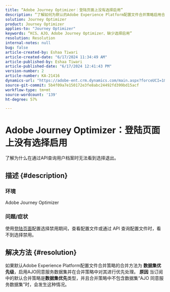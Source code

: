 ```yaml
---
title: “Adobe Journey Optimizer：登陆页面上没有选择启用”
description: “了解如何为默认的Adobe Experience Platform配置文件合并策略启用合并方法。”
solution: Journey Optimizer
product: Journey Optimizer
applies-to: "Journey Optimizer"
keywords: “KCS、AJO、Adobe Journey Optimizer、缺少选择启用”
resolution: Resolution
internal-notes: null
bug: false
article-created-by: Eshaa Tiwari
article-created-date: "6/17/2024 11:34:49 AM"
article-published-by: Eshaa Tiwari
article-published-date: "6/17/2024 12:41:43 PM"
version-number: 2
article-number: KA-21416
dynamics-url: "https://adobe-ent.crm.dynamics.com/main.aspx?forceUCI=1&pagetype=entityrecord&etn=knowledgearticle&id=69b9019a-9d2c-ef11-840a-6045bd029b18"
source-git-commit: 5b4f09a7e150172e3fe8abc24492fd399bd15acf
workflow-type: tm+mt
source-wordcount: '139'
ht-degree: 57%

---
```


# Adobe Journey Optimizer：登陆页面上没有选择启用


了解为什么在通过API查询用户档案时无法看到选择退出。

## 描述 {#description}


### 环境

Adobe Journey Optimizer

### 问题/症状

使用[登陆页面](https://experienceleague.adobe.com/docs/journey-optimizer/using/landing-pages/lp-use-cases.html)配置选择禁用期间，查看配置文件或通过 API 查询配置文件时，看不到选择禁用。


## 解决方法 {#resolution}


如果默认Adobe Experience Platform配置文件合并策略的合并方法为 <b>数据集优先级</b>，启用AJO同意服务数据集并在合并策略中对其进行优先处理。
<b>原因</b>
当订阅中的默认合并策略是<b>数据集优先</b>类型，并且合并策略中不包含数据集“AJO 同意服务数据集”时，会发生这种情况。
